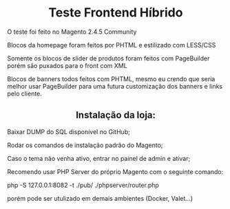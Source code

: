 <h1 align="center"> Teste Frontend Híbrido </h1>
<p>O teste foi feito no Magento 2.4.5 Community</p>
<p>Blocos da homepage foram feitos por PHTML e estilizado com LESS/CSS</p>
<p>Somente os blocos de slider de produtos foram feitos com PageBuilder porém são puxados para o front com XML</p>
<p>Blocos de banners todos feitos com PHTML, mesmo eu crendo que seria melhor usar PageBuilder para uma futura customização dos banners e links pelo cliente.</p>

<h2 align="center"> Instalação da loja: </h2>

<p>Baixar DUMP do SQL disponível no GitHub;</p>
<p>Rodar os comandos de instalação padrão do Magento;</p>
<p>Caso o tema não venha ativo, entrar no painel de admin e ativar;</p>
<p>Recomendo usar PHP Server do próprio Magento com o seguinte comando:</p> 

<p>php -S 127.0.0.1:8082 -t ./pub/ ./phpserver/router.php</p>

<p>porém pode ser utulizado em demais ambientes (Docker, Valet...)</p>